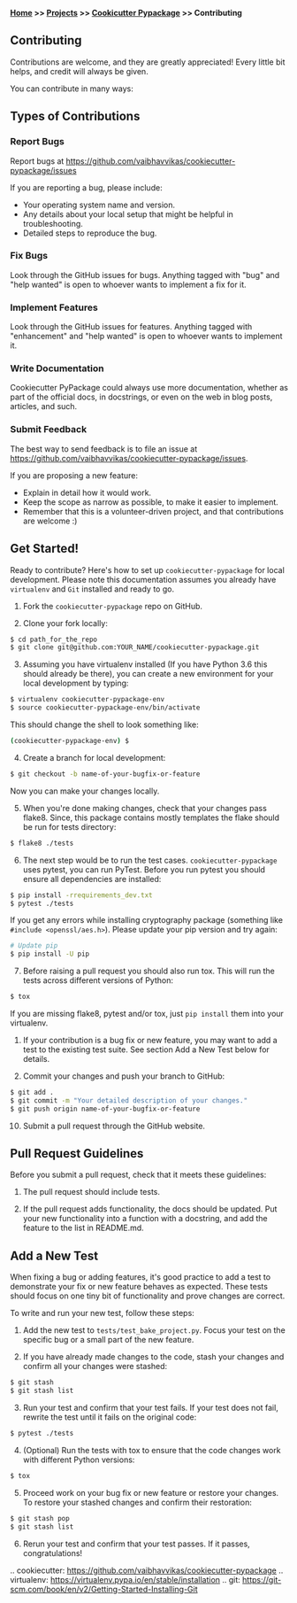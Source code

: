 **[Home](https://vaibhavvikas.github.io/) >> [Projects](https://vaibhavvikas.github.io/projects.html) >> [Cookicutter Pypackage](./) >> Contributing**

## Contributing

Contributions are welcome, and they are greatly appreciated! Every little bit
helps, and credit will always be given.

You can contribute in many ways:

## Types of Contributions

### Report Bugs

Report bugs at https://github.com/vaibhavvikas/cookiecutter-pypackage/issues

If you are reporting a bug, please include:

* Your operating system name and version.
* Any details about your local setup that might be helpful in troubleshooting.
* Detailed steps to reproduce the bug.

### Fix Bugs

Look through the GitHub issues for bugs. Anything tagged with "bug"
and "help wanted" is open to whoever wants to implement a fix for it.

### Implement Features

Look through the GitHub issues for features. Anything tagged with "enhancement"
and "help wanted" is open to whoever wants to implement it.

### Write Documentation

Cookiecutter PyPackage could always use more documentation, whether as part of
the official docs, in docstrings, or even on the web in blog posts, articles,
and such.

### Submit Feedback

The best way to send feedback is to file an issue at
https://github.com/vaibhavvikas/cookiecutter-pypackage/issues.

If you are proposing a new feature:

* Explain in detail how it would work.
* Keep the scope as narrow as possible, to make it easier to implement.
* Remember that this is a volunteer-driven project, and that contributions
  are welcome :)

## Get Started!

Ready to contribute? Here's how to set up `cookiecutter-pypackage` for local
development. Please note this documentation assumes you already have
`virtualenv` and `Git` installed and ready to go.

1. Fork the `cookiecutter-pypackage` repo on GitHub.

2. Clone your fork locally:

```bash
$ cd path_for_the_repo
$ git clone git@github.com:YOUR_NAME/cookiecutter-pypackage.git
```

3. Assuming you have virtualenv installed (If you have Python 3.6 this should
   already be there), you can create a new environment for your local
   development by typing:

```bash
$ virtualenv cookiecutter-pypackage-env
$ source cookiecutter-pypackage-env/bin/activate
```
This should change the shell to look something like:

```bash
(cookiecutter-pypackage-env) $
```

4. Create a branch for local development:

```bash
$ git checkout -b name-of-your-bugfix-or-feature
```

Now you can make your changes locally.

5. When you're done making changes, check that your changes pass flake8. Since,
   this package contains mostly templates the flake should be run for tests
   directory:

```bash
$ flake8 ./tests
```

6. The next step would be to run the test cases. `cookiecutter-pypackage` uses
   pytest, you can run PyTest. Before you run pytest you should ensure all
   dependencies are installed:

```bash
$ pip install -rrequirements_dev.txt
$ pytest ./tests
```
If you get any errors while installing cryptography package (something like
`#include <openssl/aes.h>`). Please update your pip version and try again:

```bash
# Update pip
$ pip install -U pip
```

7. Before raising a pull request you should also run tox. This will run the tests across different versions of Python:

```bash
$ tox
```
If you are missing flake8, pytest and/or tox, just `pip install` them into
your virtualenv.

1. If your contribution is a bug fix or new feature, you may want to add a test
   to the existing test suite. See section Add a New Test below for details.


2. Commit your changes and push your branch to GitHub:

```bash
$ git add .
$ git commit -m "Your detailed description of your changes."
$ git push origin name-of-your-bugfix-or-feature
```

10. Submit a pull request through the GitHub website.

## Pull Request Guidelines

Before you submit a pull request, check that it meets these guidelines:

1. The pull request should include tests.

2. If the pull request adds functionality, the docs should be updated. Put your
   new functionality into a function with a docstring, and add the feature to
   the list in README.md.

## Add a New Test

When fixing a bug or adding features, it's good practice to add a test to
demonstrate your fix or new feature behaves as expected. These tests should
focus on one tiny bit of functionality and prove changes are correct.

To write and run your new test, follow these steps:

1. Add the new test to `tests/test_bake_project.py`. Focus your test on the
   specific bug or a small part of the new feature.


2. If you have already made changes to the code, stash your changes and confirm
   all your changes were stashed:

```bash
$ git stash
$ git stash list
```

3. Run your test and confirm that your test fails. If your test does not fail,
   rewrite the test until it fails on the original code:
```bash
$ pytest ./tests
```

4. (Optional) Run the tests with tox to ensure that the code changes work with
   different Python versions:
```bash
$ tox
```

5. Proceed work on your bug fix or new feature or restore your changes. To
   restore your stashed changes and confirm their restoration:
```bash
$ git stash pop
$ git stash list
```

6. Rerun your test and confirm that your test passes. If it passes,
   congratulations!

.. cookiecutter: https://github.com/vaibhavvikas/cookiecutter-pypackage
.. virtualenv: https://virtualenv.pypa.io/en/stable/installation
.. git: https://git-scm.com/book/en/v2/Getting-Started-Installing-Git
